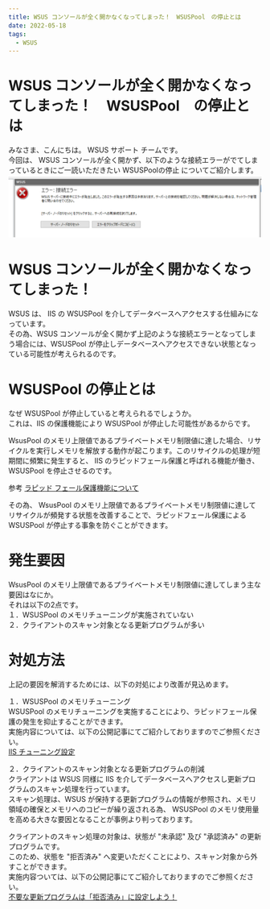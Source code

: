 ```yaml
---
title: WSUS コンソールが全く開かなくなってしまった！　WSUSPool　の停止とは
date: 2022-05-18
tags:
  - WSUS
---
```

# WSUS コンソールが全く開かなくなってしまった！　WSUSPool　の停止とは
みなさま、こんにちは。 WSUS サポート チームです。  
今回は、 WSUS コンソールが全く開かず、以下のような接続エラーがでてしまっているときにご一読いただきたい WSUSPoolの停止 についてご紹介します。  
![](2022-05-20_01\2022-05-20_01_1.png)   


# WSUS コンソールが全く開かなくなってしまった！  
WSUS は、 IIS の WSUSPool を介してデータベースへアクセスする仕組みになっています。  
その為、WSUS コンソールが全く開かず上記のような接続エラーとなってしまう場合には、WSUSPool が停止しデータベースへアクセスできない状態となっている可能性が考えられるのです。  

# WSUSPool の停止とは
なぜ WSUSPool が停止していると考えられるでしょうか。  
これは、IIS の保護機能により WSUSPool が停止した可能性があるからです。  

WsusPool のメモリ上限値であるプライベートメモリ制限値に達した場合、リサイクルを実行しメモリを解放する動作が起こります。このリサイクルの処理が短期間に頻繁に発生すると、 IIS のラピッドフェール保護と呼ばれる機能が働き、WSUSPool を停止させるのです。  

参考 [ラピッド フェール保護機能について](https://jpdsi.github.io/blog/web-apps/Rapid-Fail-Protection/)  

その為、 WsusPool のメモリ上限値であるプライベートメモリ制限値に達してリサイクルが頻発する状態を改善することで、ラピッドフェール保護による WSUSPool が停止する事象を防ぐことができます。

# 発生要因
WsusPool のメモリ上限値であるプライベートメモリ制限値に達してしまう主な要因はなにか。  
それは以下の2点です。  
１．WSUSPool のメモリチューニングが実施されていない  
２．クライアントのスキャン対象となる更新プログラムが多い  

# 対処方法
上記の要因を解消するためには、以下の対処により改善が見込めます。    

１．WSUSPool のメモリチューニング  
WSUSPool のメモリチューニングを実施することにより、ラピッドフェール保護の発生を抑止することができます。  
実施内容については、以下の公開記事にてご紹介しておりますのでご参照ください。  
 [IIS チューニング設定](https://jpmem.github.io/blog/wsus/2022-05-09_01/#A-IIS-%E3%83%81%E3%83%A5%E3%83%BC%E3%83%8B%E3%83%B3%E3%82%B0%E8%A8%AD%E5%AE%9A)  


２．クライアントのスキャン対象となる更新プログラムの削減  
クライアントは WSUS 同様に IIS を介してデータベースへアクセスし更新プログラムのスキャン処理を行っています。  
スキャン処理は、WSUS が保持する更新プログラムの情報が参照され、メモリ領域の確保とメモリへのコピーが繰り返される為、 WSUSPool のメモリ使用量を高める大きな要因となることが事例より判っております。  

クライアントのスキャン処理の対象は、状態が "未承認" 及び "承認済み" の更新プログラムです。  
このため、状態を "拒否済み" へ変更いただくことにより、スキャン対象から外すことができます。  
実施内容ついては、以下の公開記事にてご紹介しておりますのでご参照ください。  
[不要な更新プログラムは「拒否済み」に設定しよう！](https://jpmem.github.io/blog/wsus/2017-12-11_01/)  










